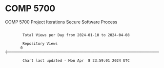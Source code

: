 # COMP 5700
COMP 5700 Project Iterations
Secure Software Process

```

        Total Views per Day from 2024-01-10 to 2024-04-08

        Repository Views
       0 ┼─────────────────────────────────────────────────────────────────────────────────────────

        Chart last updated - Mon Apr  8 23:59:01 2024 UTC
        
```
